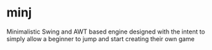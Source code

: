 # minj
Minimalistic Swing and AWT based engine designed with the intent to simply allow a beginner to jump and start creating their own game
